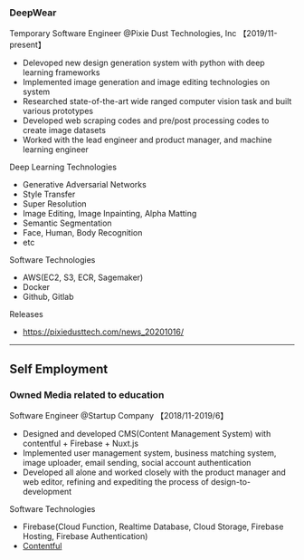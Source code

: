 ### DeepWear
Temporary Software Engineer @Pixie Dust Technologies, Inc 【2019/11-present】
- Delevoped new design generation system with python with deep learning frameworks
- Implemented image generation and image editing technologies on system
- Researched state-of-the-art wide ranged computer vision task and built various prototypes
- Developed web scraping codes and pre/post processing codes to create image datasets
- Worked with the lead engineer and product manager, and machine learning engineer

Deep Learning Technologies
- Generative Adversarial Networks
- Style Transfer
- Super Resolution
- Image Editing, Image Inpainting, Alpha Matting
- Semantic Segmentation
- Face, Human, Body Recognition
- etc

Software Technologies
- AWS(EC2, S3, ECR, Sagemaker)
- Docker
- Github, Gitlab

Releases
- https://pixiedusttech.com/news_20201016/

---------------------------------------------------------------------------------------------------------------------

## Self Employment

### Owned Media related to education
Software Engineer @Startup Company 【2018/11-2019/6】
- Designed and developed CMS(Content Management System) with contentful + Firebase + Nuxt.js
- Implemented user management system, business matching system, image uploader, email sending, social account authentication
- Developed all alone and worked closely with the product manager and web editor, refining and expediting the process of design-to-development

Software Technologies
- Firebase(Cloud Function, Realtime Database, Cloud Storage, Firebase Hosting, Firebase Authentication)
- [Contentful](https://www.contentful.com/)
